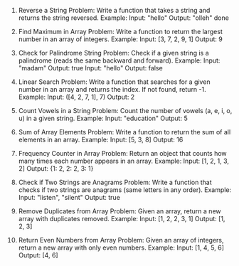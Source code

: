 1. Reverse a String
Problem:
Write a function that takes a string and returns the string reversed.
Example:
Input: "hello"
Output: "olleh"
done

2. Find Maximum in Array
Problem:
Write a function to return the largest number in an array of integers.
Example:
Input: [3, 7, 2, 9, 1]
Output: 9

3. Check for Palindrome String
Problem:
Check if a given string is a palindrome (reads the same backward and forward).
Example:
Input: "madam"
Output: true
Input: "hello"
Output: false

4. Linear Search
Problem:
Write a function that searches for a given number in an array and returns the index. If not found, return -1.
Example:
Input: ([4, 2, 7, 1], 7)
Output: 2

5. Count Vowels in a String
Problem:
Count the number of vowels (a, e, i, o, u) in a given string.
Example:
Input: "education"
Output: 5

6. Sum of Array Elements
Problem:
Write a function to return the sum of all elements in an array.
Example:
Input: [5, 3, 8]
Output: 16

7. Frequency Counter in Array
Problem:
Return an object that counts how many times each number appears in an array.
 Example:
Input: [1, 2, 1, 3, 2]
Output: {1: 2, 2: 2, 3: 1}

8. Check if Two Strings are Anagrams
Problem:
Write a function that checks if two strings are anagrams (same letters in any order).
Example:
Input: "listen", "silent"
Output: true

9. Remove Duplicates from Array
Problem:
Given an array, return a new array with duplicates removed.
Example:
Input: [1, 2, 2, 3, 1]
Output: [1, 2, 3]

10. Return Even Numbers from Array
Problem:
Given an array of integers, return a new array with only even numbers.
 Example:
Input: [1, 4, 5, 6]
Output: [4, 6]